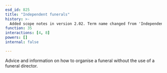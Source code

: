 ```yaml
---
esd_id: 825
title: "Independent funerals"
history: >-
  Added scope notes in version 2.02. Term name changed from 'Independent funerals' to 'Death - funerals - independent' in version 3.00. Name changed to 'Independent funerals' in version 4.00.
function: 35
interactions: [4, 8]
powers: []
internal: false

---
```


Advice and information on how to organise a funeral without the use of a funeral director.

